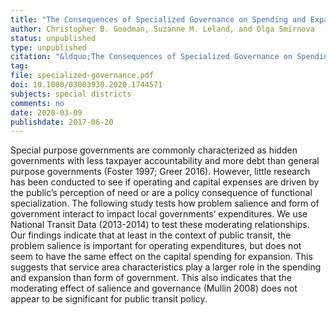 ```yaml
---
title: "The Consequences of Specialized Governance on Spending and Expansion of Public Transit"
author: Christopher B. Goodman, Suzanne M. Leland, and Olga Smirnova
status: unpublished
type: unpublished
citation: "&ldquo;The Consequences of Specialized Governance on Spending and Expansion of Public Transit.&rdquo; <em>Local Government Studies</em>"
tag:
file: specialized-governance.pdf
doi: 10.1080/03003930.2020.1744571
subjects: special districts
comments: no
date: 2020-03-09
publishdate: 2017-06-20
---
```


Special purpose governments are commonly characterized as hidden governments with less taxpayer accountability and more debt than general purpose governments (Foster 1997; Greer 2016).  However, little research has been conducted to see if operating and capital expenses are driven by the public’s perception of need or are a policy consequence of functional specialization. The following study tests how problem salience and form of government interact to impact local governments’ expenditures.  We use National Transit Data (2013-2014) to test these moderating relationships.  Our findings indicate that at least in the context of public transit, the problem salience is important for operating expenditures, but does not seem to have the same effect on the capital spending for expansion.  This suggests that service area characteristics play a larger role in the spending and expansion than form of government. This also indicates that the moderating effect of salience and governance (Mullin 2008) does not appear to be significant for public transit policy.
